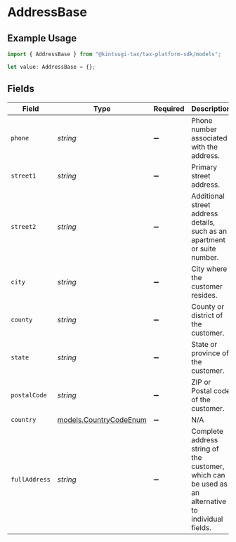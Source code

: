# AddressBase

## Example Usage

```typescript
import { AddressBase } from "@kintsugi-tax/tax-platform-sdk/models";

let value: AddressBase = {};
```

## Fields

| Field                                                                                              | Type                                                                                               | Required                                                                                           | Description                                                                                        |
| -------------------------------------------------------------------------------------------------- | -------------------------------------------------------------------------------------------------- | -------------------------------------------------------------------------------------------------- | -------------------------------------------------------------------------------------------------- |
| `phone`                                                                                            | *string*                                                                                           | :heavy_minus_sign:                                                                                 | Phone number associated with the address.                                                          |
| `street1`                                                                                          | *string*                                                                                           | :heavy_minus_sign:                                                                                 | Primary street address.                                                                            |
| `street2`                                                                                          | *string*                                                                                           | :heavy_minus_sign:                                                                                 | Additional street address details, such as an apartment or suite number.                           |
| `city`                                                                                             | *string*                                                                                           | :heavy_minus_sign:                                                                                 | City where the customer resides.                                                                   |
| `county`                                                                                           | *string*                                                                                           | :heavy_minus_sign:                                                                                 | County or district of the customer.                                                                |
| `state`                                                                                            | *string*                                                                                           | :heavy_minus_sign:                                                                                 | State or province of the customer.                                                                 |
| `postalCode`                                                                                       | *string*                                                                                           | :heavy_minus_sign:                                                                                 | ZIP or Postal code of the customer.                                                                |
| `country`                                                                                          | [models.CountryCodeEnum](../models/countrycodeenum.md)                                             | :heavy_minus_sign:                                                                                 | N/A                                                                                                |
| `fullAddress`                                                                                      | *string*                                                                                           | :heavy_minus_sign:                                                                                 | Complete address string of the customer, which can be used as an alternative to individual fields. |